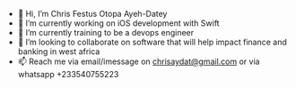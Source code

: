 - 👋 Hi, I’m Chris Festus Otopa Ayeh-Datey
- 👀 I’m currently working on iOS development with Swift 
- 🌱 I’m currently training to be a devops engineer
- 💞️ I’m looking to collaborate on software that will help impact finance and banking in west africa
- 📫 Reach me via email/imessage on chrisaydat@gmail.com or via whatsapp +233540755223

<!---
kwesigates/kwesigates is a ✨ special ✨ repository because its `README.md` (this file) appears on your GitHub profile.
You can click the Preview link to take a look at your changes.
--->

